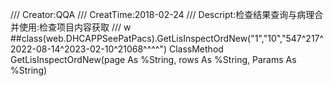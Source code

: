 /// Creator:QQA
/// CreatTime:2018-02-24
/// Descript:检查结果查询与病理合并使用:检查项目内容获取
/// w ##class(web.DHCAPPSeePatPacs).GetLisInspectOrdNew("1","10","547^217^2022-08-14^2023-02-10^21068^^^^")
ClassMethod GetLisInspectOrdNew(page As %String, rows As %String, Params As %String)